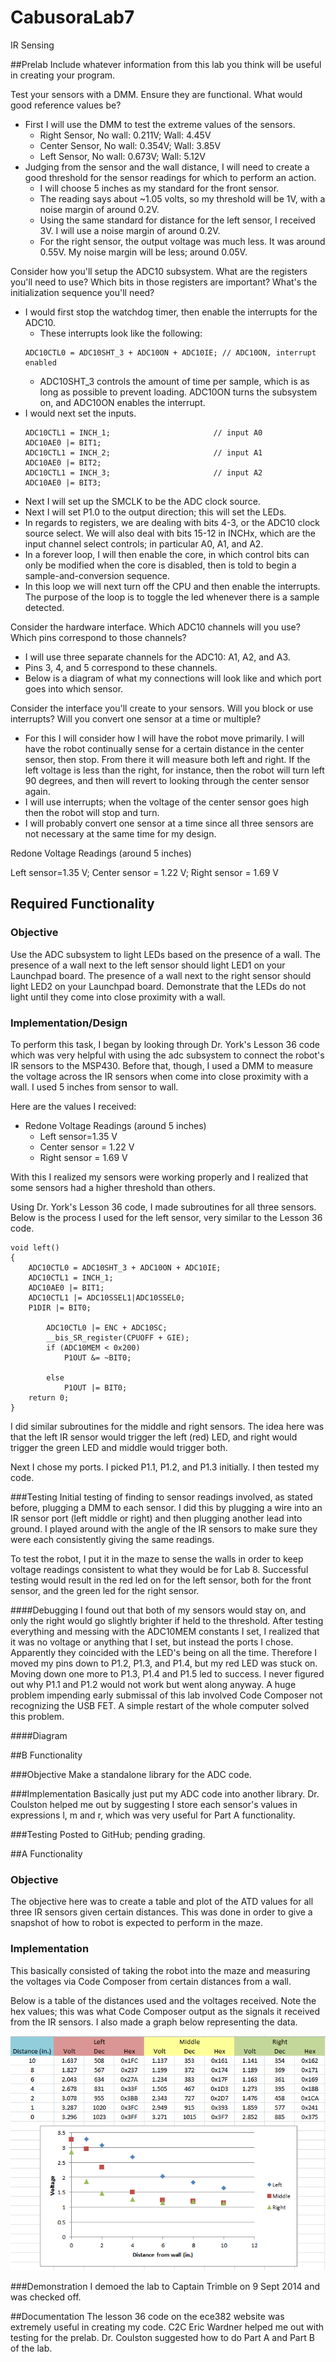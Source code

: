 CabusoraLab7
============

IR Sensing

##Prelab
Include whatever information from this lab you think will be useful in creating your program.


Test your sensors with a DMM. Ensure they are functional. What would good reference values be?
* First I will use the DMM to test the extreme values of the sensors.
  - Right Sensor, No wall: 0.211V; Wall: 4.45V
  - Center Sensor, No wall: 0.354V; Wall: 3.85V
  - Left Sensor, No wall: 0.673V; Wall: 5.12V
* Judging from the sensor and the wall distance, I will need to create a good threshold for the sensor readings for which to perform an action.
  - I will choose 5 inches as my standard for the front sensor.
  - The reading says about ~1.05 volts, so my threshold will be 1V, with a noise margin of around 0.2V.
  - Using the same standard for distance for the left sensor, I received 3V.  I will use a noise margin of around 0.2V.
  - For the right sensor, the output voltage was much less.  It was around 0.55V.  My noise margin will be less; around 0.05V.


Consider how you'll setup the ADC10 subsystem. What are the registers you'll need to use? Which bits in those registers are important? What's the initialization sequence you'll need?
* I would first stop the watchdog timer, then enable the interrupts for the ADC10.
  - These interrupts look like the following:
  ```
  ADC10CTL0 = ADC10SHT_3 + ADC10ON + ADC10IE; // ADC10ON, interrupt enabled
  ```
  - ADC10SHT_3 controls the amount of time per sample, which is as long as possible to prevent loading.  ADC10ON turns the subsystem on, and ADC10ON enables the interrupt.
* I would next set the inputs.
  ```
  ADC10CTL1 = INCH_1;                       // input A0
  ADC10AE0 |= BIT1; 
  ADC10CTL1 = INCH_2;                       // input A1
  ADC10AE0 |= BIT2;
  ADC10CTL1 = INCH_3;                       // input A2
  ADC10AE0 |= BIT3;
  ```
* Next I will set up the SMCLK to be the ADC clock source.
* Next I will set P1.0 to the output direction; this will set the LEDs.
* In regards to registers, we are dealing with bits 4-3, or the ADC10 clock source select.  We will also deal with bits 15-12 in INCHx, which are the input channel select controls; in particular A0, A1, and A2.
* In a forever loop, I will then enable the core, in which control bits can only be modified when the core is disabled, then is told to begin a sample-and-conversion sequence.
* In this loop we will next turn off the CPU and then enable the interrupts.  The purpose of the loop is to toggle the led whenever there is a sample detected.

Consider the hardware interface. Which ADC10 channels will you use? Which pins correspond to those channels?
* I will use three separate channels for the ADC10:  A1, A2, and A3.
* Pins 3, 4, and 5 correspond to these channels.
* Below is a diagram of what my connections will look like and which port goes into which sensor.

Consider the interface you'll create to your sensors. Will you block or use interrupts? Will you convert one sensor at a time or multiple?
* For this I will consider how I will have the robot move primarily.  I will have the robot continually sense for a certain distance in the center sensor, then stop.  From there it will measure both left and right.  If the left voltage is less than the right, for instance, then the robot will turn left 90 degrees, and then will revert to looking through the center sensor again.
* I will use interrupts; when the voltage of the center sensor goes high then the robot will stop and turn.
* I will probably convert one sensor at a time since all three sensors are not necessary at the same time for my design.

Redone Voltage Readings (around 5 inches)

Left sensor=1.35 V; Center sensor = 1.22 V; Right sensor = 1.69 V

## Required Functionality

### Objective
Use the ADC subsystem to light LEDs based on the presence of a wall. The presence of a wall next to the left sensor should light LED1 on your Launchpad board. The presence of a wall next to the right sensor should light LED2 on your Launchpad board. Demonstrate that the LEDs do not light until they come into close proximity with a wall.

### Implementation/Design
To perform this task, I began by looking through Dr. York's Lesson 36 code which was very helpful with using the adc subsystem to connect the robot's IR sensors to the MSP430.  Before that, though, I used a DMM to measure the voltage across the IR sensors when come into close proximity with a wall.  I used 5 inches from sensor to wall.

Here are the values I received:
* Redone Voltage Readings (around 5 inches)
  - Left sensor=1.35 V
  - Center sensor = 1.22 V
  - Right sensor = 1.69 V
  
  
With this I realized my sensors were working properly and I realized that some sensors had a higher threshold than others.

Using Dr. York's Lesson 36 code, I made subroutines for all three sensors.  Below is the process I used for the left sensor, very similar to the Lesson 36 code.
```
void left()
{
	ADC10CTL0 = ADC10SHT_3 + ADC10ON + ADC10IE;
	ADC10CTL1 = INCH_1;
	ADC10AE0 |= BIT1;
	ADC10CTL1 |= ADC10SSEL1|ADC10SSEL0;
	P1DIR |= BIT0;

		ADC10CTL0 |= ENC + ADC10SC;
		__bis_SR_register(CPUOFF + GIE);
		if (ADC10MEM < 0x200)
			P1OUT &= ~BIT0;

		else
			P1OUT |= BIT0;
	return 0;
}
```

I did similar subroutines for the middle and right sensors.  The idea here was that the left IR sensor would trigger the left (red) LED, and right would trigger the green LED and middle would trigger both.

Next I chose my ports.  I picked P1.1, P1.2, and P1.3 initially.  I then tested my code.

###Testing
Initial testing of finding to sensor readings involved, as stated before, plugging a DMM to each sensor.  I did this by plugging a wire into an IR sensor port (left middle or right) and then plugging another lead into ground.  I played around with the angle of the IR sensors to make sure they were each consistently giving the same readings.

To test the robot, I put it in the maze to sense the walls in order to keep voltage readings consistent to what they would be for Lab 8.  Successful testing would result in the red led on for the left sensor, both for the front sensor, and the green led for the right sensor.

####Debugging
I found out that both of my sensors would stay on, and only the right would go slightly brighter if held to the threshold.  After testing everything and messing with the ADC10MEM constants I set, I realized that it was no voltage or anything that I set, but instead the ports I chose.  Apparently they coincided with the LED's being on all the time.  Therefore I moved my pins down to P1.2, P1.3, and P1.4, but my red LED was stuck on.  Moving down one more to P1.3, P1.4 and P1.5 led to success.  I never figured out why P1.1 and P1.2 would not work but went along anyway.  A huge problem impending early submissal of this lab involved Code Composer not recognizing the USB FET.  A simple restart of the whole computer solved this problem.

####Diagram

##B Functionality

###Objective
Make a standalone library for the ADC code.

###Implementation
Basically just put my ADC code into another library.  Dr. Coulston helped me out by suggesting I store each sensor's values in expressions l, m and r, which was very useful for Part A functionality.

###Testing
Posted to GitHub; pending grading.

##A Functionality

### Objective
The objective here was to create a table and plot of the ATD values for all three IR sensors given certain distances.  This was done in order to give a snapshot of how to robot is expected to perform in the maze.

### Implementation
This basically consisted of taking the robot into the maze and measuring the voltages via Code Composer from certain distances from a wall.  

Below is a table of the distances used and the voltages received.  Note the hex values; this was what Code Composer output as the signals it received from the IR sensors.  I also made a graph below representing the data.

![A Functionality](https://github.com/KevinCabusora/CabusoraLab7/blob/master/AFunctionality.PNG)

###Demonstration
I demoed the lab to Captain Trimble on 9 Sept 2014 and was checked off.

##Documentation
The lesson 36 code on the ece382 website was extremely useful in creating my code.  C2C Eric Wardner helped me out with testing for the prelab.  Dr. Coulston suggested how to do Part A and Part B of the lab.

